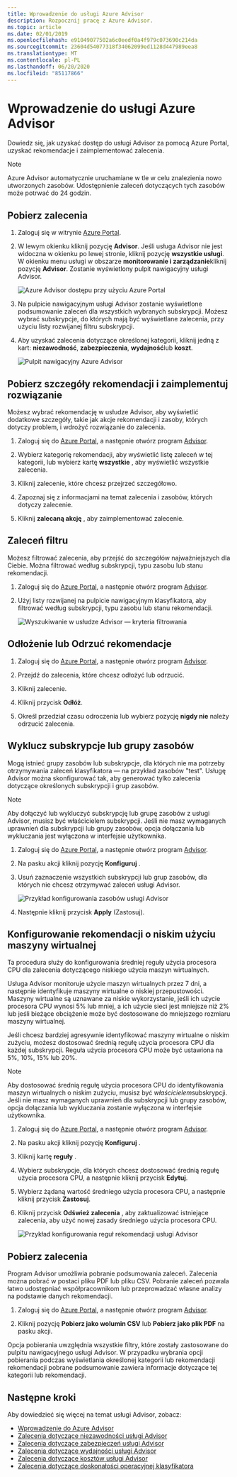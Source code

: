 ```yaml
---
title: Wprowadzenie do usługi Azure Advisor
description: Rozpocznij pracę z Azure Advisor.
ms.topic: article
ms.date: 02/01/2019
ms.openlocfilehash: e91049077502a6c0eedf0a4f979c073690c214da
ms.sourcegitcommit: 23604d54077318f34062099ed1128d447989eea8
ms.translationtype: MT
ms.contentlocale: pl-PL
ms.lasthandoff: 06/20/2020
ms.locfileid: "85117866"
---
```

# <a name="get-started-with-azure-advisor"></a>Wprowadzenie do usługi Azure Advisor

Dowiedz się, jak uzyskać dostęp do usługi Advisor za pomocą Azure Portal, uzyskać rekomendacje i zaimplementować zalecenia.

> [!NOTE]
> Azure Advisor automatycznie uruchamiane w tle w celu znalezienia nowo utworzonych zasobów. Udostępnienie zaleceń dotyczących tych zasobów może potrwać do 24 godzin.

## <a name="get-recommendations"></a>Pobierz zalecenia

1. Zaloguj się w witrynie [Azure Portal](https://portal.azure.com).

1. W lewym okienku kliknij pozycję **Advisor**.  Jeśli usługa Advisor nie jest widoczna w okienku po lewej stronie, kliknij pozycję **wszystkie usługi**.  W okienku menu usługi w obszarze **monitorowanie i zarządzanie**kliknij pozycję **Advisor**. Zostanie wyświetlony pulpit nawigacyjny usługi Advisor.

   ![Azure Advisor dostępu przy użyciu Azure Portal](./media/advisor-get-started/advisor-portal-menu.png) 

1. Na pulpicie nawigacyjnym usługi Advisor zostanie wyświetlone podsumowanie zaleceń dla wszystkich wybranych subskrypcji.  Możesz wybrać subskrypcje, do których mają być wyświetlane zalecenia, przy użyciu listy rozwijanej filtru subskrypcji.

1. Aby uzyskać zalecenia dotyczące określonej kategorii, kliknij jedną z kart: **niezawodność**, **zabezpieczenia**, **wydajność**lub **koszt**. 

   ![Pulpit nawigacyjny Azure Advisor](./media/advisor-overview/advisor-dashboard.png)

## <a name="get-recommendation-details-and-implement-a-solution"></a>Pobierz szczegóły rekomendacji i zaimplementuj rozwiązanie

Możesz wybrać rekomendację w usłudze Advisor, aby wyświetlić dodatkowe szczegóły, takie jak akcje rekomendacji i zasoby, których dotyczy problem, i wdrożyć rozwiązanie do zalecenia.  

1. Zaloguj się do [Azure Portal](https://portal.azure.com), a następnie otwórz program [Advisor](https://aka.ms/azureadvisordashboard).

1. Wybierz kategorię rekomendacji, aby wyświetlić listę zaleceń w tej kategorii, lub wybierz kartę **wszystkie** , aby wyświetlić wszystkie zalecenia.

1. Kliknij zalecenie, które chcesz przejrzeć szczegółowo.

1. Zapoznaj się z informacjami na temat zalecenia i zasobów, których dotyczy zalecenie.

1. Kliknij **zalecaną akcję** , aby zaimplementować zalecenie.

## <a name="filter-recommendations"></a>Zaleceń filtru

Możesz filtrować zalecenia, aby przejść do szczegółów najważniejszych dla Ciebie.  Można filtrować według subskrypcji, typu zasobu lub stanu rekomendacji.  

1. Zaloguj się do [Azure Portal](https://portal.azure.com), a następnie otwórz program [Advisor](https://aka.ms/azureadvisordashboard).

1. Użyj listy rozwijanej na pulpicie nawigacyjnym klasyfikatora, aby filtrować według subskrypcji, typu zasobu lub stanu rekomendacji.

    ![Wyszukiwanie w usłudze Advisor — kryteria filtrowania](./media/advisor-get-started/advisor-filters.png)

## <a name="postpone-or-dismiss-recommendations"></a>Odłożenie lub Odrzuć rekomendacje

1. Zaloguj się do [Azure Portal](https://portal.azure.com), a następnie otwórz program [Advisor](https://aka.ms/azureadvisordashboard).

1. Przejdź do zalecenia, które chcesz odłożyć lub odrzucić.

1. Kliknij zalecenie.

1. Kliknij przycisk **Odłóż**. 

1. Określ przedział czasu odroczenia lub wybierz pozycję **nigdy nie** należy odrzucić zalecenia.

## <a name="exclude-subscriptions-or-resource-groups"></a>Wyklucz subskrypcje lub grupy zasobów

Mogą istnieć grupy zasobów lub subskrypcje, dla których nie ma potrzeby otrzymywania zaleceń klasyfikatora — na przykład zasobów "test".  Usługę Advisor można skonfigurować tak, aby generować tylko zalecenia dotyczące określonych subskrypcji i grup zasobów.

> [!NOTE]
> Aby dołączyć lub wykluczyć subskrypcję lub grupę zasobów z usługi Advisor, musisz być właścicielem subskrypcji.  Jeśli nie masz wymaganych uprawnień dla subskrypcji lub grupy zasobów, opcja dołączania lub wykluczania jest wyłączona w interfejsie użytkownika.

1. Zaloguj się do [Azure Portal](https://portal.azure.com), a następnie otwórz program [Advisor](https://aka.ms/azureadvisordashboard).

1. Na pasku akcji kliknij pozycję **Konfiguruj** .

1. Usuń zaznaczenie wszystkich subskrypcji lub grup zasobów, dla których nie chcesz otrzymywać zaleceń usługi Advisor.

    ![Przykład konfigurowania zasobów usługi Advisor](./media/advisor-get-started/advisor-configure-resources.png)

1. Następnie kliknij przycisk **Apply** (Zastosuj).

## <a name="configure-low-usage-vm-recommendation"></a>Konfigurowanie rekomendacji o niskim użyciu maszyny wirtualnej

Ta procedura służy do konfigurowania średniej reguły użycia procesora CPU dla zalecenia dotyczącego niskiego użycia maszyn wirtualnych.

Usługa Advisor monitoruje użycie maszyn wirtualnych przez 7 dni, a następnie identyfikuje maszyny wirtualne o niskiej przepustowości. Maszyny wirtualne są uznawane za niskie wykorzystanie, jeśli ich użycie procesora CPU wynosi 5% lub mniej, a ich użycie sieci jest mniejsze niż 2% lub jeśli bieżące obciążenie może być dostosowane do mniejszego rozmiaru maszyny wirtualnej.

Jeśli chcesz bardziej agresywnie identyfikować maszyny wirtualne o niskim zużyciu, możesz dostosować średnią regułę użycia procesora CPU dla każdej subskrypcji.  Reguła użycia procesora CPU może być ustawiona na 5%, 10%, 15% lub 20%.

> [!NOTE]
> Aby dostosować średnią regułę użycia procesora CPU do identyfikowania maszyn wirtualnych o niskim zużyciu, musisz być *właścicielem*subskrypcji.  Jeśli nie masz wymaganych uprawnień dla subskrypcji lub grupy zasobów, opcja dołączania lub wykluczania zostanie wyłączona w interfejsie użytkownika. 

1. Zaloguj się do [Azure Portal](https://portal.azure.com), a następnie otwórz program [Advisor](https://aka.ms/azureadvisordashboard).

1. Na pasku akcji kliknij pozycję **Konfiguruj** .

1. Kliknij kartę **reguły** .

1. Wybierz subskrypcje, dla których chcesz dostosować średnią regułę użycia procesora CPU, a następnie kliknij przycisk **Edytuj**.

1. Wybierz żądaną wartość średniego użycia procesora CPU, a następnie kliknij przycisk **Zastosuj**.

1. Kliknij przycisk **Odśwież zalecenia** , aby zaktualizować istniejące zalecenia, aby użyć nowej zasady średniego użycia procesora CPU. 

   ![Przykład konfigurowania reguł rekomendacji usługi Advisor](./media/advisor-get-started/advisor-configure-rules.png)

## <a name="download-recommendations"></a>Pobierz zalecenia

Program Advisor umożliwia pobranie podsumowania zaleceń.  Zalecenia można pobrać w postaci pliku PDF lub pliku CSV.  Pobranie zaleceń pozwala łatwo udostępniać współpracownikom lub przeprowadzać własne analizy na podstawie danych rekomendacji.

1. Zaloguj się do [Azure Portal](https://portal.azure.com), a następnie otwórz program [Advisor](https://aka.ms/azureadvisordashboard).

1. Kliknij pozycję **Pobierz jako wolumin CSV** lub **Pobierz jako plik PDF** na pasku akcji.

Opcja pobierania uwzględnia wszystkie filtry, które zostały zastosowane do pulpitu nawigacyjnego usługi Advisor.  W przypadku wybrania opcji pobierania podczas wyświetlania określonej kategorii lub rekomendacji rekomendacji pobrane podsumowanie zawiera informacje dotyczące tej kategorii lub rekomendacji. 

## <a name="next-steps"></a>Następne kroki

Aby dowiedzieć się więcej na temat usługi Advisor, zobacz:

- [Wprowadzenie do Azure Advisor](advisor-overview.md)
- [Zalecenia dotyczące niezawodności usługi Advisor](advisor-high-availability-recommendations.md)
- [Zalecenia dotyczące zabezpieczeń usługi Advisor](advisor-security-recommendations.md)
- [Zalecenia dotyczące wydajności usługi Advisor](advisor-performance-recommendations.md)
- [Zalecenia dotyczące kosztów usługi Advisor](advisor-cost-recommendations.md)
- [Zalecenia dotyczące doskonałości operacyjnej klasyfikatora](advisor-operational-excellence-recommendations.md)
